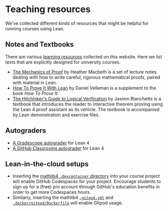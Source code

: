 # Teaching resources

We've collected different kinds of resources that might be helpful for running courses using Lean.

## Notes and Textbooks 

There are various [learning resources](../learn.html) collected on this website. 
Here we list texts that are explicitly designed for university courses. 

* [The Mechanics of Proof](https://hrmacbeth.github.io/math2001/index.html) by Heather Macbeth 
  is a set of lecture notes dealing with how to write careful, rigorous mathematical proofs,
  paired with material in Lean.
* [How To Prove It With Lean](https://djvelleman.github.io/HTPIwL/) by Daniel Velleman is a supplement to 
  the book *How To Prove It*.
* [The Hitchhiker's Guide to Logical Verification](https://lean-forward.github.io/hitchhikers-guide/2023/)
  by Jasmin Blanchette
  is a textbook that introduces the reader to interactive theorem proving using the Lean 4 proof assistant as its vehicle. The textbook is accompanied by Lean demonstration and exercise files.

## Autograders

* [A Gradescope autograder](https://github.com/robertylewis/lean4-autograder-main) for Lean 4
* [A GitHub Classrooms autograder](https://github.com/adamtopaz/hw_template) for Lean 4

## Lean-in-the-cloud setups

* Inserting the 
  [mathlib4 `.devcontainer` directory](https://github.com/leanprover-community/mathlib4/tree/master/.devcontainer) 
  into your course project will enable GitHub Codespaces for your project. 
  Encourage students to sign up for a (free) pro account through GitHub's education benefits 
  in order to get more Codespaces hours.
* Similarly, inserting the mathlib4 [`.gitpod.yml`](https://github.com/leanprover-community/mathlib4/blob/master/.gitpod.yml) and [`.docker/gitpod/Dockerfile`](https://github.com/leanprover-community/mathlib4/blob/master/.docker/gitpod/Dockerfile) will enable Gitpod usage.